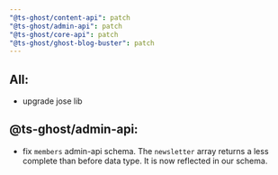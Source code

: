 ```yaml
---
"@ts-ghost/content-api": patch
"@ts-ghost/admin-api": patch
"@ts-ghost/core-api": patch
"@ts-ghost/ghost-blog-buster": patch
---
```


## All:

- upgrade jose lib

## @ts-ghost/admin-api:

- fix `members` admin-api schema. The `newsletter` array returns a less complete than before data type. It is now reflected in our schema.

